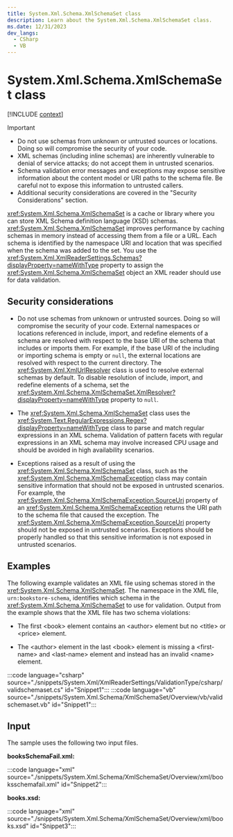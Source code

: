 ```yaml
---
title: System.Xml.Schema.XmlSchemaSet class
description: Learn about the System.Xml.Schema.XmlSchemaSet class.
ms.date: 12/31/2023
dev_langs:
  - CSharp
  - VB
---
```

# System.Xml.Schema.XmlSchemaSet class

[!INCLUDE [context](includes/context.md)]

> [!IMPORTANT]
>
> - Do not use schemas from unknown or untrusted sources or locations. Doing so will compromise the security of your code.
> - XML schemas (including inline schemas) are inherently vulnerable to denial of service attacks; do not accept them in untrusted scenarios.
> - Schema validation error messages and exceptions may expose sensitive information about the content model or URI paths to the schema file. Be careful not to expose this information to untrusted callers.
> - Additional security considerations are covered in the "Security Considerations" section.

<xref:System.Xml.Schema.XmlSchemaSet> is a cache or library where you can store XML Schema definition language (XSD) schemas. <xref:System.Xml.Schema.XmlSchemaSet> improves performance by caching schemas in memory instead of accessing them from a file or a URL. Each schema is identified by the namespace URI and location that was specified when the schema was added to the set. You use the <xref:System.Xml.XmlReaderSettings.Schemas?displayProperty=nameWithType> property to assign the <xref:System.Xml.Schema.XmlSchemaSet> object an XML reader should use for data validation.

## Security considerations

- Do not use schemas from unknown or untrusted sources. Doing so will compromise the security of your code. External namespaces or locations referenced in include, import, and redefine elements of a schema are resolved with respect to the base URI of the schema that includes or imports them. For example, if the base URI of the including or importing schema is empty or `null`, the external locations are resolved with respect to the current directory. The <xref:System.Xml.XmlUrlResolver> class is used to resolve external schemas by default. To disable resolution of include, import, and redefine elements of a schema, set the <xref:System.Xml.Schema.XmlSchemaSet.XmlResolver?displayProperty=nameWithType> property to `null`.

- The <xref:System.Xml.Schema.XmlSchemaSet> class uses the <xref:System.Text.RegularExpressions.Regex?displayProperty=nameWithType> class to parse and match regular expressions in an XML schema. Validation of pattern facets with regular expressions in an XML schema may involve increased CPU usage and should be avoided in high availability scenarios.

- Exceptions raised as a result of using the <xref:System.Xml.Schema.XmlSchemaSet> class, such as the <xref:System.Xml.Schema.XmlSchemaException> class may contain sensitive information that should not be exposed in untrusted scenarios. For example, the <xref:System.Xml.Schema.XmlSchemaException.SourceUri> property of an <xref:System.Xml.Schema.XmlSchemaException> returns the URI path to the schema file that caused the exception. The <xref:System.Xml.Schema.XmlSchemaException.SourceUri> property should not be exposed in untrusted scenarios. Exceptions should be properly handled so that this sensitive information is not exposed in untrusted scenarios.

## Examples

The following example validates an XML file using schemas stored in the <xref:System.Xml.Schema.XmlSchemaSet>. The namespace in the XML file, `urn:bookstore-schema`, identifies which schema in the <xref:System.Xml.Schema.XmlSchemaSet> to use for validation. Output from the example shows that the XML file has two schema violations:

- The first \<book> element contains an \<author> element but no \<title> or \<price> element.

- The \<author> element in the last \<book> element is missing a \<first-name> and \<last-name> element and instead has an invalid \<name> element.

:::code language="csharp" source="./snippets/System.Xml/XmlReaderSettings/ValidationType/csharp/validschemaset.cs" id="Snippet1":::
:::code language="vb" source="./snippets/System.Xml.Schema/XmlSchemaSet/Overview/vb/validschemaset.vb" id="Snippet1":::

## Input

The sample uses the following two input files.

**booksSchemaFail.xml:**

:::code language="xml" source="./snippets/System.Xml.Schema/XmlSchemaSet/Overview/xml/booksschemafail.xml" id="Snippet2":::

**books.xsd:**

:::code language="xml" source="./snippets/System.Xml.Schema/XmlSchemaSet/Overview/xml/books.xsd" id="Snippet3":::
